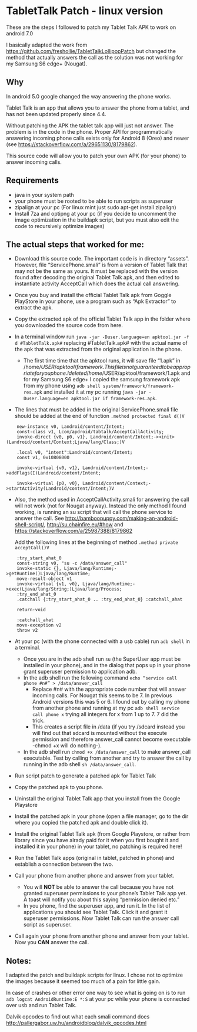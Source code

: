 # TabletTalk Patch - linux version
These are the steps I followed to patch my Tablet Talk APK to work on android 7.0

I basically adapted the work from https://github.com/freshollie/TabletTalkLollipopPatch but changed the method that actually answers the call as the solution was not working for my Samsung S6 edge+ (Nougat).

Why
---

In android 5.0 google changed the way answering the phone works.

Tablet Talk is an app that allows you to answer the phone from a tablet, and has not been updated properly since 4.4.

Without patching the APK the tablet talk app will just not answer. The problem is in the code in the phone. Proper API for programmatically answering incoming phone calls exists only for Android 8 (Oreo) and newer (see https://stackoverflow.com/a/29651130/8179862).

This source code will allow you to patch your own APK (for your phone) to answer incoming calls.

Requirements
------------
- java in your system path
- your phone must be rooted to be able to run scripts as superuser
- zipalign at your pc (For linux mint just sudo apt-get install zipalign)
- Install 7za and optipng at your pc (if you decide to uncomment the image optimization in the buildapk script, but you must also edit the code to recursively optimize images)

The actual steps that worked for me:
-----

- Download this source code.
The important code is in directory “assets”. However, file “ServicePhone.smali” is from a version of Tablet Talk that may not be the same as yours. It must be replaced with the version found after decoding the original Tablet Talk apk, and then edited to instantiate activity AcceptCall which does the actual call answering.

- Once you buy and install the official Tablet Talk apk from Goggle PlayStore in your phone, use a program such as “Apk Extractor” to extract the apk.

- Copy the extracted apk of the official Tablet Talk app in the folder where you downloaded the source code from here.

- In a terminal window run `java -jar -Duser.language=en apktool.jar -f d #TabletTalk.apk#` replacing #TabletTalk.apk# with the actual name of the apk that was extracted from the original application in the phone.
    - The first time time that the apktool runs, it will save file “1.apk” in /home/$USER/apktool/framework. This file is not guaranteed to be appropriate for you phone. I deleted /home/$USER/apktool/framework/1.apk and for my Samsung S6 edge+ I copied the samsung framework apk from my phone using `adb shell system/framework/framework-res.apk` and installed it at my pc running `java -jar -Duser.language=en apktool.jar if framework-res.apk`.

- The lines that must be added in the original ServicePhone.smali file should be added at the end of function `.method protected final d()V`
```
    new-instance v0, Landroid/content/Intent;
    const-class v1, Lcom/apdroid/tabtalk/AcceptCallActivity;
    invoke-direct {v0, p0, v1}, Landroid/content/Intent;-><init>(Landroid/content/Context;Ljava/lang/Class;)V

    .local v0, "intent":Landroid/content/Intent;
    const v1, 0x10808000

    invoke-virtual {v0, v1}, Landroid/content/Intent;->addFlags(I)Landroid/content/Intent;

    invoke-virtual {p0, v0}, Landroid/content/Context;->startActivity(Landroid/content/Intent;)V
```

- Also, the method used in AcceptCallActivity.smali for answering the call will not work (not for Nougat anyway). Instead the only method I found working, is running an su script that will call the phone service to answer the call. See http://bamboopuppy.com/making-an-android-shell-script/, http://su.chainfire.eu/#how and https://stackoverflow.com/a/25987388/8179862

    Add the following lines at the beginning of method  `.method private acceptCall()V`

```
    :try_start_ahat_0
    const-string v0, "su -c /data/answer_call"
    invoke-static {}, Ljava/lang/Runtime;->getRuntime()Ljava/lang/Runtime;
    move-result-object v1
    invoke-virtual {v1, v0}, Ljava/lang/Runtime;->exec(Ljava/lang/String;)Ljava/lang/Process;
    :try_end_ahat_0
    .catchall {:try_start_ahat_0 .. :try_end_ahat_0} :catchall_ahat

    return-void

    :catchall_ahat
    move-exception v2
    throw v2
```

- At your pc (with the phone connected with a usb cable) run `adb shell` in a terminal.
    - Once you are in the adb shell run `su` (the SuperUser app must be installed in your phone), and in the dialog that pops up in your phone grant superuser permission to application adb.
    - In the adb shell run the following command `echo “service call phone #n#” > /data/answer_call`
        - Replace #n# with the appropriate code number that will answer incoming calls. For Nougat this seems to be 7. In previous Android versions this was 5 or 6. I found out by calling my phone from another phone and running at my pc `adb shell service call phone x` trying all integers for x from 1 up to 7. 7 did the trick.
        - This creates a script file in /data (if you try /sdcard instead you will find out that sdcard is mounted without the execute permission and therefore answer_call cannot become executable -chmod +x will do nothing-).
    - In the adb shell run `chmod +x /data/answer_call` to make answer_call executable. Test by calling from another and try to answer the call by running in the adb shell `sh /data/answer_call`.

- Run script patch to generate a patched apk for Tablet Talk

- Copy the patched apk to you phone.

- Uninstall the original Tablet Talk app that you install from the Google Playstore

- Install the patched apk in your phone (open a file manager, go to the dir where you copied the patched apk and double click it).

- Install the original Tablet Talk apk (from Google Playstore, or rather from library since you have alrady paid for it when you first bought it and installed it in your phone) in your tablet, no patching is required here!

- Run the Tablet Talk apps (original in tablet, patched in phone) and establish a connection between the two.

- Call your phone from another phone and answer from your tablet.
    - You will **NOT** be able to answer the call because you have not granted superuser permissions to your phone’s Tablet Talk app yet. A toast will notify you about this saying “permission denied etc.”
    - In you phone, find the superuser app, and run it. In the list of applications you should see Tablet Talk. Click it and grant it superuser permissions. Now Tablet Talk can run the answer call script as superuser.

- Call again your phone from another phone and answer from your tablet. Now you **CAN** answer the call.

Notes:
------
I adapted the patch and buildapk scripts for linux. I chose not to optimize the images because it seemed too much of a pain for little gain.

In case of crashes or other error one way to see what is going on is to run `adb logcat AndroidRuntime:E *:S` at your pc while your phone is connected over usb and run Tablet Talk.

Dalvik opcodes to find out what each smali command does http://pallergabor.uw.hu/androidblog/dalvik_opcodes.html
